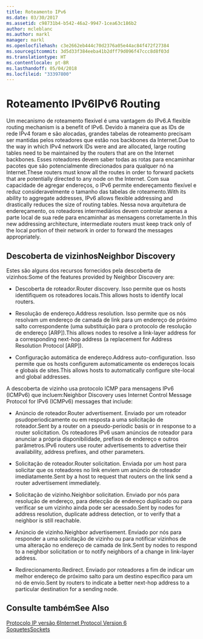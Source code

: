 ```yaml
---
title: Roteamento IPv6
ms.date: 03/30/2017
ms.assetid: c98731b4-b542-46a2-9947-1cea63c186b2
author: mcleblanc
ms.author: markl
manager: markl
ms.openlocfilehash: c3e2662eb444c70d2376a05e44ac84f472f27384
ms.sourcegitcommit: 3d5d33f384eeba41b2dff79d096f47ccc8d8f03d
ms.translationtype: HT
ms.contentlocale: pt-BR
ms.lasthandoff: 05/04/2018
ms.locfileid: "33397800"
---
```

# <a name="ipv6-routing"></a><span data-ttu-id="b3c83-102">Roteamento IPv6</span><span class="sxs-lookup"><span data-stu-id="b3c83-102">IPv6 Routing</span></span>
<span data-ttu-id="b3c83-103">Um mecanismo de roteamento flexível é uma vantagem do IPv6.</span><span class="sxs-lookup"><span data-stu-id="b3c83-103">A flexible routing mechanism is a benefit of IPv6.</span></span> <span data-ttu-id="b3c83-104">Devido à maneira que as IDs de rede IPv4 foram e são alocadas, grandes tabelas de roteamento precisam ser mantidas pelos roteadores que estão nos backbones da Internet.</span><span class="sxs-lookup"><span data-stu-id="b3c83-104">Due to the way in which IPv4 network IDs were and are allocated, large routing tables need to be maintained by the routers that are on the Internet backbones.</span></span> <span data-ttu-id="b3c83-105">Esses roteadores devem saber todas as rotas para encaminhar pacotes que são potencialmente direcionados para qualquer nó na Internet.</span><span class="sxs-lookup"><span data-stu-id="b3c83-105">These routers must know all the routes in order to forward packets that are potentially directed to any node on the Internet.</span></span> <span data-ttu-id="b3c83-106">Com sua capacidade de agregar endereços, o IPv6 permite endereçamento flexível e reduz consideravelmente o tamanho das tabelas de roteamento.</span><span class="sxs-lookup"><span data-stu-id="b3c83-106">With its ability to aggregate addresses, IPv6 allows flexible addressing and drastically reduces the size of routing tables.</span></span> <span data-ttu-id="b3c83-107">Nessa nova arquitetura de endereçamento, os roteadores intermediários devem controlar apenas a parte local de sua rede para encaminhar as mensagens corretamente.</span><span class="sxs-lookup"><span data-stu-id="b3c83-107">In this new addressing architecture, intermediate routers must keep track only of the local portion of their network in order to forward the messages appropriately.</span></span>  
  
## <a name="neighbor-discovery"></a><span data-ttu-id="b3c83-108">Descoberta de vizinhos</span><span class="sxs-lookup"><span data-stu-id="b3c83-108">Neighbor Discovery</span></span>  
 <span data-ttu-id="b3c83-109">Estes são alguns dos recursos fornecidos pela descoberta de vizinhos:</span><span class="sxs-lookup"><span data-stu-id="b3c83-109">Some of the features provided by Neighbor Discovery are:</span></span>  
  
-   <span data-ttu-id="b3c83-110">Descoberta de roteador.</span><span class="sxs-lookup"><span data-stu-id="b3c83-110">Router discovery.</span></span> <span data-ttu-id="b3c83-111">Isso permite que os hosts identifiquem os roteadores locais.</span><span class="sxs-lookup"><span data-stu-id="b3c83-111">This allows hosts to identify local routers.</span></span>  
  
-   <span data-ttu-id="b3c83-112">Resolução de endereço.</span><span class="sxs-lookup"><span data-stu-id="b3c83-112">Address resolution.</span></span> <span data-ttu-id="b3c83-113">Isso permite que os nós resolvam um endereço de camada de link para um endereço de próximo salto correspondente (uma substituição para o protocolo de resolução de endereço [ARP]).</span><span class="sxs-lookup"><span data-stu-id="b3c83-113">This allows nodes to resolve a link-layer address for a corresponding next-hop address (a replacement for Address Resolution Protocol [ARP]).</span></span>  
  
-   <span data-ttu-id="b3c83-114">Configuração automática de endereço.</span><span class="sxs-lookup"><span data-stu-id="b3c83-114">Address auto-configuration.</span></span> <span data-ttu-id="b3c83-115">Isso permite que os hosts configurem automaticamente os endereços locais e globais de sites.</span><span class="sxs-lookup"><span data-stu-id="b3c83-115">This allows hosts to automatically configure site-local and global addresses.</span></span>  
  
 <span data-ttu-id="b3c83-116">A descoberta de vizinho usa protocolo ICMP para mensagens IPv6 (ICMPv6) que incluem:</span><span class="sxs-lookup"><span data-stu-id="b3c83-116">Neighbor Discovery uses Internet Control Message Protocol for IPv6 (ICMPv6) messages that include:</span></span>  
  
-   <span data-ttu-id="b3c83-117">Anúncio de roteador.</span><span class="sxs-lookup"><span data-stu-id="b3c83-117">Router advertisement.</span></span> <span data-ttu-id="b3c83-118">Enviado por um roteador psudoperiodicamente ou em resposta a uma solicitação de roteador.</span><span class="sxs-lookup"><span data-stu-id="b3c83-118">Sent by a router on a pseudo-periodic basis or in response to a router solicitation.</span></span> <span data-ttu-id="b3c83-119">Os roteadores IPv6 usam anúncios de roteador para anunciar a própria disponibilidade, prefixos de endereço e outros parâmetros.</span><span class="sxs-lookup"><span data-stu-id="b3c83-119">IPv6 routers use router advertisements to advertise their availability, address prefixes, and other parameters.</span></span>  
  
-   <span data-ttu-id="b3c83-120">Solicitação de roteador.</span><span class="sxs-lookup"><span data-stu-id="b3c83-120">Router solicitation.</span></span> <span data-ttu-id="b3c83-121">Enviada por um host para solicitar que os roteadores no link enviem um anúncio de roteador imediatamente.</span><span class="sxs-lookup"><span data-stu-id="b3c83-121">Sent by a host to request that routers on the link send a router advertisement immediately.</span></span>  
  
-   <span data-ttu-id="b3c83-122">Solicitação de vizinho.</span><span class="sxs-lookup"><span data-stu-id="b3c83-122">Neighbor solicitation.</span></span> <span data-ttu-id="b3c83-123">Enviado por nós para resolução de endereço, para detecção de endereço duplicado ou para verificar se um vizinho ainda pode ser acessado.</span><span class="sxs-lookup"><span data-stu-id="b3c83-123">Sent by nodes for address resolution, duplicate address detection, or to verify that a neighbor is still reachable.</span></span>  
  
-   <span data-ttu-id="b3c83-124">Anúncio de vizinho.</span><span class="sxs-lookup"><span data-stu-id="b3c83-124">Neighbor advertisement.</span></span> <span data-ttu-id="b3c83-125">Enviado por nós para responder a uma solicitação de vizinho ou para notificar vizinhos de uma alteração no endereço de camada de link.</span><span class="sxs-lookup"><span data-stu-id="b3c83-125">Sent by nodes to respond to a neighbor solicitation or to notify neighbors of a change in link-layer address.</span></span>  
  
-   <span data-ttu-id="b3c83-126">Redirecionamento.</span><span class="sxs-lookup"><span data-stu-id="b3c83-126">Redirect.</span></span> <span data-ttu-id="b3c83-127">Enviado por roteadores a fim de indicar um melhor endereço de próximo salto para um destino específico para um nó de envio.</span><span class="sxs-lookup"><span data-stu-id="b3c83-127">Sent by routers to indicate a better next-hop address to a particular destination for a sending node.</span></span>  
  
## <a name="see-also"></a><span data-ttu-id="b3c83-128">Consulte também</span><span class="sxs-lookup"><span data-stu-id="b3c83-128">See Also</span></span>  
 [<span data-ttu-id="b3c83-129">Protocolo IP versão 6</span><span class="sxs-lookup"><span data-stu-id="b3c83-129">Internet Protocol Version 6</span></span>](../../../docs/framework/network-programming/internet-protocol-version-6.md)  
 [<span data-ttu-id="b3c83-130">Soquetes</span><span class="sxs-lookup"><span data-stu-id="b3c83-130">Sockets</span></span>](../../../docs/framework/network-programming/sockets.md)

